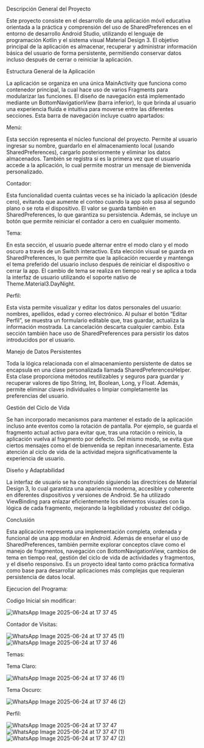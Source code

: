 Descripción General del Proyecto

Este proyecto consiste en el desarrollo de una aplicación móvil educativa orientada a la práctica y comprensión del uso de SharedPreferences en el entorno de desarrollo Android Studio, utilizando el lenguaje de programación Kotlin y el sistema visual Material Design 3. El objetivo principal de la aplicación es almacenar, recuperar y administrar información básica del usuario de forma persistente, permitiendo conservar datos incluso después de cerrar o reiniciar la aplicación.

Estructura General de la Aplicación

La aplicación se organiza en una única MainActivity que funciona como contenedor principal, la cual hace uso de varios Fragments para modularizar las funciones. El diseño de navegación está implementado mediante un BottomNavigationView (barra inferior), lo que brinda al usuario una experiencia fluida e intuitiva para moverse entre las diferentes secciones. Esta barra de navegación incluye cuatro apartados:

Menú:

Esta sección representa el núcleo funcional del proyecto. Permite al usuario ingresar su nombre, guardarlo en el almacenamiento local (usando SharedPreferences), cargarlo posteriormente y eliminar los datos almacenados. También se registra si es la primera vez que el usuario accede a la aplicación, lo cual permite mostrar un mensaje de bienvenida personalizado.

Contador:

Esta funcionalidad cuenta cuántas veces se ha iniciado la aplicación (desde cero), evitando que aumente el conteo cuando la app solo pasa al segundo plano o se rota el dispositivo. El valor se guarda también en SharedPreferences, lo que garantiza su persistencia. Además, se incluye un botón que permite reiniciar el contador a cero en cualquier momento.

Tema:

En esta sección, el usuario puede alternar entre el modo claro y el modo oscuro a través de un Switch interactivo. Esta elección visual se guarda en SharedPreferences, lo que permite que la aplicación recuerde y mantenga el tema preferido del usuario incluso después de reiniciar el dispositivo o cerrar la app. El cambio de tema se realiza en tiempo real y se aplica a toda la interfaz de usuario utilizando el soporte nativo de Theme.Material3.DayNight.

Perfil:

Esta vista permite visualizar y editar los datos personales del usuario: nombres, apellidos, edad y correo electrónico. Al pulsar el botón “Editar Perfil”, se muestra un formulario editable que, tras guardar, actualiza la información mostrada. La cancelación descarta cualquier cambio. Esta sección también hace uso de SharedPreferences para persistir los datos introducidos por el usuario.

Manejo de Datos Persistentes

Toda la lógica relacionada con el almacenamiento persistente de datos se encapsula en una clase personalizada llamada SharedPreferencesHelper. Esta clase proporciona métodos reutilizables y seguros para guardar y recuperar valores de tipo String, Int, Boolean, Long, y Float. Además, permite eliminar claves individuales o limpiar completamente las preferencias del usuario.

Gestión del Ciclo de Vida

Se han incorporado mecanismos para mantener el estado de la aplicación incluso ante eventos como la rotación de pantalla. Por ejemplo, se guarda el fragmento actual activo para evitar que, tras una rotación o reinicio, la aplicación vuelva al fragmento por defecto. Del mismo modo, se evita que ciertos mensajes como el de bienvenida se repitan innecesariamente. Esta atención al ciclo de vida de la actividad mejora significativamente la experiencia de usuario.

Diseño y Adaptabilidad

La interfaz de usuario se ha construido siguiendo las directrices de Material Design 3, lo cual garantiza una apariencia moderna, accesible y coherente en diferentes dispositivos y versiones de Android. Se ha utilizado ViewBinding para enlazar eficientemente los elementos visuales con la lógica de cada fragmento, mejorando la legibilidad y robustez del código.

Conclusión

Esta aplicación representa una implementación completa, ordenada y funcional de una app modular en Android. Además de enseñar el uso de SharedPreferences, también permite explorar conceptos clave como el manejo de fragmentos, navegación con BottomNavigationView, cambios de tema en tiempo real, gestión del ciclo de vida de actividades y fragmentos, y el diseño responsivo. Es un proyecto ideal tanto como práctica formativa como base para desarrollar aplicaciones más complejas que requieran persistencia de datos local.

Ejecucion del Programa:

Codigo Inicial sin modificar:

![WhatsApp Image 2025-06-24 at 17 37 45](https://github.com/user-attachments/assets/e0e62b7a-fa59-40f1-9a56-648881e4c3ef)

Contador de Visitas:

![WhatsApp Image 2025-06-24 at 17 37 45 (1)](https://github.com/user-attachments/assets/6fba38f6-8043-441b-96a1-db00677ef58a)
![WhatsApp Image 2025-06-24 at 17 37 46](https://github.com/user-attachments/assets/9aade9f0-c36f-4301-a8d1-82d611d26148)

Temas:

Tema Claro:

![WhatsApp Image 2025-06-24 at 17 37 46 (1)](https://github.com/user-attachments/assets/c2f30f93-9fe7-4f43-bba1-0564ff9885d2)

Tema Oscuro:

![WhatsApp Image 2025-06-24 at 17 37 46 (2)](https://github.com/user-attachments/assets/06bd36fb-1e5e-4ae1-833d-d7e50020a105)

Perfil:

![WhatsApp Image 2025-06-24 at 17 37 47](https://github.com/user-attachments/assets/bf84b75b-af10-4618-b38a-f58fc4211c4b)
![WhatsApp Image 2025-06-24 at 17 37 47 (1)](https://github.com/user-attachments/assets/2250ccf7-597f-449d-8be5-97c221b7b2dc)
![WhatsApp Image 2025-06-24 at 17 37 47 (2)](https://github.com/user-attachments/assets/a9c87c86-a5ab-4743-a9d2-e3d88751d71e)






